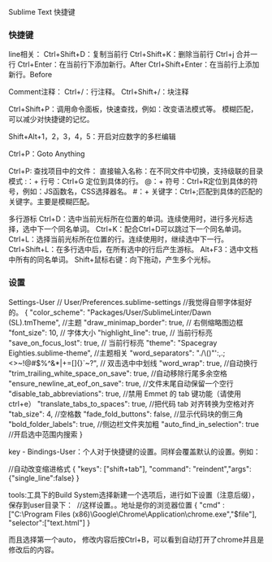 Sublime Text 快捷键

### 快捷键

line相关：
Ctrl+Shift+D：复制当前行
Ctrl+Shift+K：删除当前行
Ctrl+j 合并一行
Ctrl+Enter：在当前行下添加新行。After
Ctrl+Shift+Enter：在当前行上添加新行。Before

Comment注释：
Ctrl+/：行注释。
Ctrl+Shift+/：块注释

Ctrl+Shift+P：调用命令面板，快速查找，例如：改变语法模式等。
模糊匹配，可以减少对快捷键的记忆。

Shift+Alt+1，2，3，4，5：开启对应数字的多栏编辑

Ctrl+P：Goto Anything

Ctrl+P: 查找项目中的文件：
直接输入名称：在不同文件中切换，支持级联的目录模式
:：+ 行号：Ctrl+G 定位到具体的行。
@：+ 符号：Ctrl+R定位到具体的符号，例如：JS函数名，CSS选择器名。
#：+ 关键字：Ctrl+;匹配到具体的匹配的关键字。主要是模糊匹配。

多行游标
Ctrl+D：选中当前光标所在位置的单词。连续使用时，进行多光标选择，选中下一个同名单词。
Ctrl+K：配合Ctrl+D可以跳过下一个同名单词。
Ctrl+L：选择当前光标所在位置的行。连续使用时，继续选中下一行。
Ctrl+Shift+L：在多行选中后，在所有选中的行后产生游标。
Alt+F3：选中文档中所有的同名单词。
Shift+鼠标右键：向下拖动，产生多个光标。


### 设置

Settings-User
// User/Preferences.sublime-settings
//我觉得自带字体挺好的。
{
    "color_scheme": "Packages/User/SublimeLinter/Dawn (SL).tmTheme", //主题
    "draw_minimap_border": true, // 右侧缩略图边框
    "font_size": 10, // 字体大小
    "highlight_line": true, // 当前行标亮
    "save_on_focus_lost": true, // 当前行标亮
    "theme": "Spacegray Eighties.sublime-theme", //主题相关
    "word_separators": "./\\()\"':,.;<>~!@#$%^&*|+=[]{}`~?", // 双击选中中划线
    "word_wrap": true, //自动换行
    "trim_trailing_white_space_on_save": true, //自动移除行尾多余空格
    "ensure_newline_at_eof_on_save": true, //文件末尾自动保留一个空行
    "disable_tab_abbreviations": true, //禁用 Emmet 的 tab 键功能（请使用 ctrl+e）
    "translate_tabs_to_spaces": true, //把代码 tab 对齐转换为空格对齐
    "tab_size": 4, //空格数
    "fade_fold_buttons": false, //显示代码块的倒三角
    "bold_folder_labels": true, //侧边栏文件夹加粗
    "auto_find_in_selection": true //开启选中范围内搜索
}


key - Bindings-User：个人对于快捷键的设置。同样会覆盖默认的设置。例如：

//自动改变缩进格式
{ "keys": ["shift+tab"], "command": "reindent","args":{"single_line":false} }

tools:工具下的Build System选择新建一个选项后，进行如下设置（注意后缀），保存到user目录下： 
//这样设置。。地址是你的浏览器位置
{
  "cmd" :["C:\\Program Files (x86)\\Google\\Chrome\\Application\\chrome.exe","$file"],
  "selector":["text.html"]
}

而且选择第一个auto， 修改内容后按Ctrl+B，可以看到自动打开了chrome并且是修改后的内容。